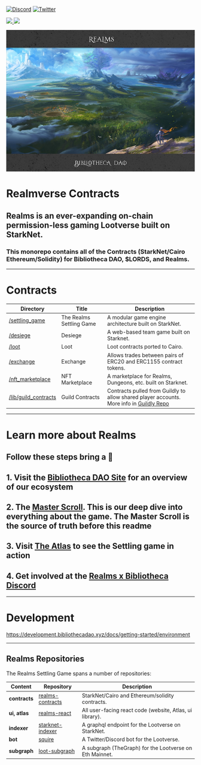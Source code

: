 [![Discord](https://badgen.net/badge/icon/discord?icon=discord&label)](https://discord.gg/uQnjZhZPfu)
[![Twitter](https://badgen.net/badge/icon/twitter?icon=twitter&label)](https://twitter.com/LootRealms)

<!-- badges -->
<p>
  <a href="https://starkware.co/">
    <img src="https://img.shields.io/badge/powered_by-StarkWare-navy">
  </a>
  <a href="https://github.com/dontpanicdao/starknet-burner/blob/main/LICENSE/">
    <img src="https://img.shields.io/badge/license-MIT-black">
  </a>
</p>

![Realms x Bibliotheca header](/static/realmsxbibliotheca.jpg)

# Realmverse Contracts

## Realms is an ever-expanding on-chain permission-less gaming Lootverse built on StarkNet. 

### This monorepo contains all of the Contracts (StarkNet/Cairo Ethereum/Solidity) for Bibliotheca DAO, $LORDS, and Realms.

---

# Contracts
| Directory | Title | Description                     |
| --------- | ----- | ------------------------------- |
| [/settling_game](./contracts/settling_game) | The Realms Settling Game | A modular game engine architecture built on StarkNet. |
| [/desiege](./contracts/desiege) | Desiege | A web-based team game built on Starknet. |
| [/loot](./contracts/loot/) | Loot | Loot contracts ported to Cairo. |
| [/exchange](./contracts/exchange/) | Exchange | Allows trades between pairs of ERC20 and ERC1155 contract tokens. |
| [/nft_marketplace](./contracts/nft_marketplace/) | NFT Marketplace | A marketplace for Realms, Dungeons, etc. built on Starknet. |
| [/lib/guild_contracts](./lib/guild_contracts/) | Guild Contracts | Contracts pulled from Guildly to allow shared player accounts. More info in [Guildly Repo](https://github.com/Guildly/contracts) |

---
# Learn more about Realms

## Follow these steps bring a 🔦

## 1. Visit the [Bibliotheca DAO Site](https://bibliothecadao.xyz/) for an overview of our ecosystem

## 2. The [Master Scroll](https://scroll.bibliothecadao.xyz/). This is our deep dive into everything about the game. The Master Scroll is the source of truth before this readme

## 3. Visit [The Atlas](https://atlas.bibliothecadao.xyz/) to see the Settling game in action

## 4. Get involved at the [Realms x Bibliotheca Discord](https://discord.gg/uQnjZhZPfu)

---

# Development

https://development.bibliothecadao.xyz/docs/getting-started/environment

---
## Realms Repositories

The Realms Settling Game spans a number of repositories:

| Content         | Repository       | Description                                              |
| --------------- | ---------------- | -------------------------------------------------------- |
| **contracts**       | [realms-contracts](https://github.com/BibliothecaForAdventurers/realms-contracts) | StarkNet/Cairo and Ethereum/solidity contracts.          |
| **ui, atlas**       | [realms-react](https://github.com/BibliothecaForAdventurers/realms-react)     | All user-facing react code (website, Atlas, ui library). |
| **indexer**         | [starknet-indexer](https://github.com/BibliothecaForAdventurers/starknet-indexer) | A graphql endpoint for the Lootverse on StarkNet.        |
| **bot**             | [squire](https://github.com/BibliothecaForAdventurers/squire)           | A Twitter/Discord bot for the Lootverse.                 |
| **subgraph**        | [loot-subgraph](https://github.com/BibliothecaForAdventurers/loot-subgraph)    | A subgraph (TheGraph) for the Lootverse on Eth Mainnet.  |
